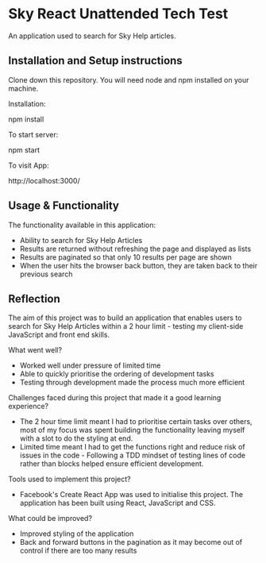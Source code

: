 # Sky React Unattended Tech Test

An application used to search for Sky Help articles.

## Installation and Setup instructions

Clone down this repository. You will need node and npm installed on your machine.

Installation:

npm install

To start server:

npm start

To visit App:

http://localhost:3000/

## Usage & Functionality

The functionality available in this application:

- Ability to search for Sky Help Articles
- Results are returned without refreshing the page and displayed as lists
- Results are paginated so that only 10 results per page are shown
- When the user hits the browser back button, they are taken back to their previous search

## Reflection

The aim of this project was to build an application that enables users to search for Sky Help Articles within a 2 hour limit - testing my client-side JavaScript and front end skills.

What went well?
- Worked well under pressure of limited time
- Able to quickly prioritise the ordering of development tasks
- Testing through development made the process much more efficient

Challenges faced during this project that made it a good learning experience?
- The 2 hour time limit meant I had to prioritise certain tasks over others, most of my focus was spent building the functionality leaving myself with a slot to do the styling at end.
- Limited time meant I had to get the functions right and reduce risk of issues in the code - Following a TDD mindset of testing lines of code rather than blocks helped ensure efficient development.

Tools used to implement this project?
- Facebook's Create React App was used to initialise this project. The application has been built using React, JavaScript and CSS.

What could be improved?
- Improved styling of the application
- Back and forward buttons in the pagination as it may become out of control if there are too many results